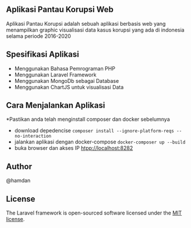 ## Aplikasi Pantau Korupsi Web

Aplikasi Pantau Korupsi adalah sebuah aplikasi berbasis web yang menampilkan graphic visualisasi data kasus korupsi yang ada di indonesia selama periode 2016-2020

## Spesifikasi Aplikasi
- Menggunakan Bahasa Pemrograman PHP
- Menggunakan Laravel Framework
- Menggunakan MongoDb sebagai Database
- Menggunakan ChartJS untuk visualisasi Data

## Cara Menjalankan Aplikasi

*Pastikan anda telah menginstall composer dan docker sebelumnya

- download depedencise
`
composer install --ignore-platform-reqs --no-interaction
`
- jalankan aplikasi dengan docker-compose
`
docker-composer up --build
`
- buka browser dan akses IP <a href="htpp://localhost:8282">htpp://localhost:8282</a>

## Author
@hamdan

## License

The Laravel framework is open-sourced software licensed under the [MIT license](https://opensource.org/licenses/MIT).
